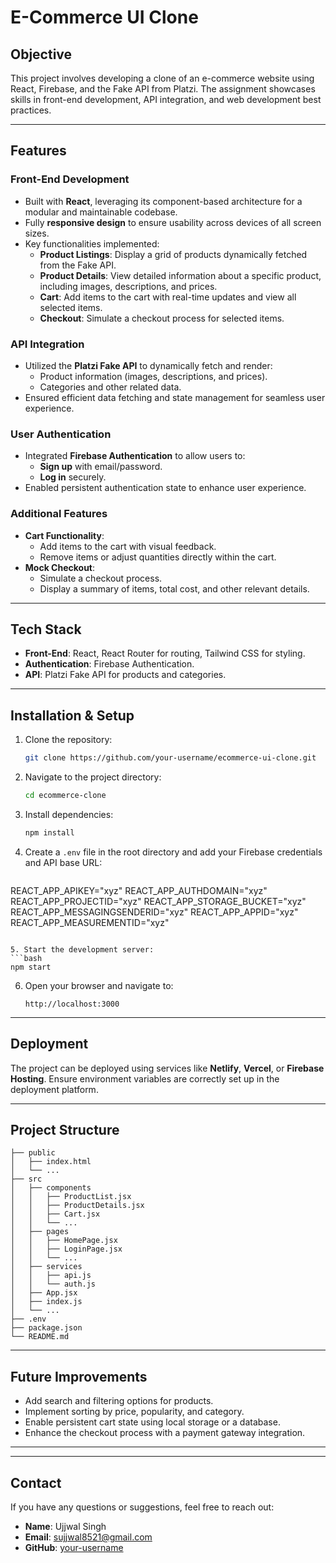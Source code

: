 # E-Commerce UI Clone

## Objective
This project involves developing a clone of an e-commerce website using React, Firebase, and the Fake API from Platzi. The assignment showcases skills in front-end development, API integration, and web development best practices.

---

## Features

### Front-End Development
- Built with **React**, leveraging its component-based architecture for a modular and maintainable codebase.
- Fully **responsive design** to ensure usability across devices of all screen sizes.
- Key functionalities implemented:
  - **Product Listings**: Display a grid of products dynamically fetched from the Fake API.
  - **Product Details**: View detailed information about a specific product, including images, descriptions, and prices.
  - **Cart**: Add items to the cart with real-time updates and view all selected items.
  - **Checkout**: Simulate a checkout process for selected items.

### API Integration
- Utilized the **Platzi Fake API** to dynamically fetch and render:
  - Product information (images, descriptions, and prices).
  - Categories and other related data.
- Ensured efficient data fetching and state management for seamless user experience.

### User Authentication
- Integrated **Firebase Authentication** to allow users to:
  - **Sign up** with email/password.
  - **Log in** securely.
- Enabled persistent authentication state to enhance user experience.

### Additional Features
- **Cart Functionality**:
  - Add items to the cart with visual feedback.
  - Remove items or adjust quantities directly within the cart.
- **Mock Checkout**:
  - Simulate a checkout process.
  - Display a summary of items, total cost, and other relevant details.

---

## Tech Stack
- **Front-End**: React, React Router for routing, Tailwind CSS for styling.
- **Authentication**: Firebase Authentication.
- **API**: Platzi Fake API for products and categories.

---

## Installation & Setup

1. Clone the repository:
   ```bash
   git clone https://github.com/your-username/ecommerce-ui-clone.git
   ```

2. Navigate to the project directory:
   ```bash
   cd ecommerce-clone
   ```

3. Install dependencies:
   ```bash
   npm install
   ```

4. Create a `.env` file in the root directory and add your Firebase credentials and API base URL:
   ```env
  REACT_APP_APIKEY="xyz"
  REACT_APP_AUTHDOMAIN="xyz"
  REACT_APP_PROJECTID="xyz"
  REACT_APP_STORAGE_BUCKET="xyz"
  REACT_APP_MESSAGINGSENDERID="xyz"
  REACT_APP_APPID="xyz"
  REACT_APP_MEASUREMENTID="xyz"

   ```

5. Start the development server:
   ```bash
   npm start
   ```

6. Open your browser and navigate to:
   ```
   http://localhost:3000
   ```

---

## Deployment
The project can be deployed using services like **Netlify**, **Vercel**, or **Firebase Hosting**. Ensure environment variables are correctly set up in the deployment platform.

---

## Project Structure
```
├── public
│   ├── index.html
│   └── ...
├── src
│   ├── components
│   │   ├── ProductList.jsx
│   │   ├── ProductDetails.jsx
│   │   ├── Cart.jsx
│   │   └── ...
│   ├── pages
│   │   ├── HomePage.jsx
│   │   ├── LoginPage.jsx
│   │   └── ...
│   ├── services
│   │   ├── api.js
│   │   └── auth.js
│   ├── App.jsx
│   ├── index.js
│   └── ...
├── .env
├── package.json
└── README.md
```

---

## Future Improvements
- Add search and filtering options for products.
- Implement sorting by price, popularity, and category.
- Enable persistent cart state using local storage or a database.
- Enhance the checkout process with a payment gateway integration.

---



---

## Contact
If you have any questions or suggestions, feel free to reach out:
- **Name**: Ujjwal Singh
- **Email**: sujjwal8521@gmail.com
- **GitHub**: [your-username](https://github.com/sujjwal21)

